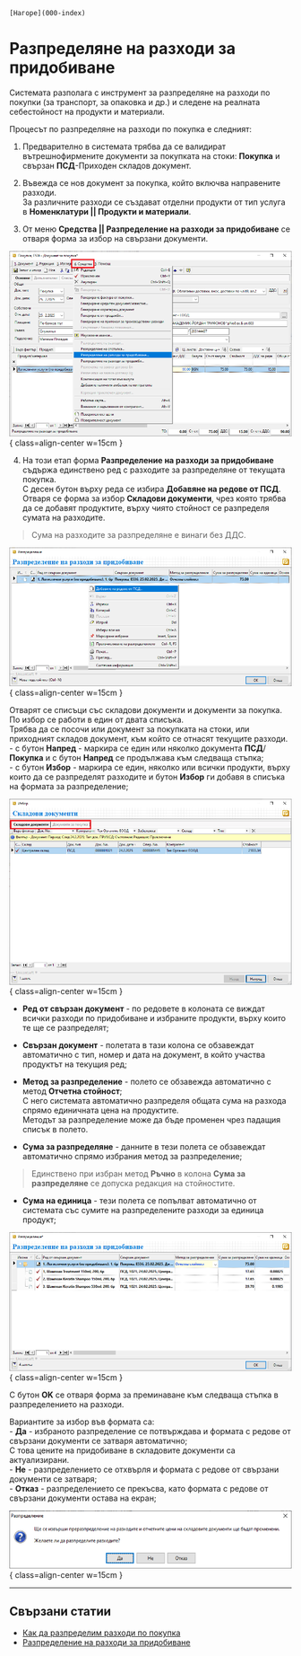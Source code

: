 ```{only} html
[Нагоре](000-index)
```

# Разпределяне на разходи за придобиване

Системата разполага с инструмент за разпределяне на разходи по покупки (за транспорт, за опаковка и др.) и следене на реалната себестойност на продукти и материали.

Процесът по разпределяне на разходи по покупка е следният:  

1) Предварително в системата трябва да се валидират вътрешнофирмените документи за покупката на стоки: **Покупка** и свързан **ПСД**-Приходен складов документ.

2) Въвежда се нов документ за покупка, който включва направените разходи.  
За различните разходи се създават отделни продукти от тип услуга в **Номенклатури || Продукти и материали**.  

3) От меню **Средства || Разпределение на разходи за придобиване** се отваря форма за избор на свързани документи.  

![](909-purchases-transport-expenses1.png){ class=align-center w=15cm }

4) На този етап форма **Разпределение на разходи за придобиване** съдържа единствено ред с разходите за разпределяне от текущата покупка.  
С десен бутон върху реда се избира **Добавяне на редове от ПСД**.  
Отваря се форма за избор **Складови документи**, чрез която трябва да се добавят продуктите, върху чиято стойност се разпределя сумата на разходите.   

> Сума на разходите за разпределяне е винаги без ДДС.

![](909-purchases-transport-expenses2.png){ class=align-center w=15cm }

Отварят се списъци със складови документи и документи за покупка.  
По избор се работи в един от двата списъка.  
Трябва да се посочи или документ за покупката на стоки, или приходният складов документ, към който се отнасят текущите разходи.  
    - с бутон **Напред** - маркира се един или няколко документа **ПСД**/**Покупка** и с бутон **Напред** се продължава към следваща стъпка;  
    - с бутон **Избор** - маркира се един, няколко или всички продукти, върху които да се разпределят разходите и бутон **Избор** ги добавя в списъка на формата за разпределение;    

![](909-purchases-transport-expenses3.png){ class=align-center w=15cm }

- **Ред от свързан документ** -  по редовете в колоната се виждат всички разходи по придобиване и избраните продукти, върху които те ще се разпределят;  

- **Свързан документ** - полетата в тази колона се обзавеждат автоматично с тип, номер и дата на документ, в който участва продуктът на текущия ред;  

- **Метод за разпределение** - полето се обзавежда автоматично с метод **Отчетна стойност**;  
С него системата автоматично разпределя общата сума на разхода спрямо единичната цена на продуктите.  
Методът за разпределение може да бъде променен чрез падащия списък в полето.  

- **Сума за разпределяне** - данните в тези полета се обзавеждат автоматично спрямо избрания метод за разпределение;  

> Единствено при избран метод **Ръчно** в колона **Сума за разпределяне** се допуска редакция на стойностите.  

- **Сума на единица** - тези полета се попълват автоматично от системата със сумите на разпределените разходи за единица продукт;  

![](909-purchases-transport-expenses4.png){ class=align-center w=15cm }

С бутон **OK** се отваря форма за преминаване към следваща стъпка в разпределението на разходи.  

Вариантите за избор във формата са:  
     - **Да** - избраното разпределение се потвърждава и формата с редове от свързани документи се затваря автоматично;  
     С това цените на придобиване в складовите документи са актуализирани.    
     - **Не** - разпределението се отхвърля и формата с редове от свързани документи се затваря;  
     - **Отказ** - разпределението се прекъсва, като формата с редове от свързани документи остава на екран;   

![](909-purchases-transport-expenses5.png){ class=align-center w=15cm }

___   
## Свързани статии

- [Как да разпределим разходи по покупка](https://www.unicontsoft.com/cms/node/148)  
- [Разпределение на разходи за придобиване](https://docs.unicontsoft.com/guide/erp/005-how-to/004-allocate-acquisition-costs.html)